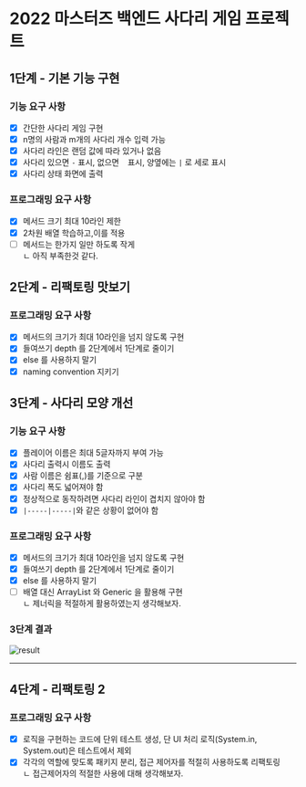 # 2022 마스터즈 백엔드 사다리 게임 프로젝트
## 1단계 - 기본 기능 구현
### 기능 요구 사항
- [x] 간단한 사다리 게임 구현
- [x] n명의 사람과 m개의 사다리 개수 입력 가능
- [x] 사다리 라인은 랜덤 값에 따라 있거나 없음
- [x] 사다리 있으면 `-` 표시, 없으면 ` ` 표시, 양옆에는 `|` 로 세로 표시
- [x] 사다리 상태 화면에 출력
### 프로그래밍 요구 사항
- [x] 메서드 크기 최대 10라인 제한
- [x] 2차원 배열 학습하고,이를 적용  
- [ ] 메서드는 한가지 일만 하도록 작게  
    ㄴ 아직 부족한것 같다.

## 2단계 - 리팩토링 맛보기
### 프로그래밍 요구 사항
- [x] 메서드의 크기가 최대 10라인을 넘지 않도록 구현
- [x] 들여쓰기 depth 를 2단계에서 1단계로 줄이기
- [x] else 를 사용하지 말기
- [x] naming convention 지키기

## 3단계 - 사다리 모양 개선
### 기능 요구 사항
- [x] 플레이어 이름은 최대 5글자까지 부여 가능
- [x] 사다리 출력시 이름도 출력
- [x] 사람 이름은 쉼표(,)를 기준으로 구분
- [x] 사다리 폭도 넓어져야 함
- [x] 정상적으로 동작하려면 사다리 라인이 겹치지 않아야 함
- [x] `|-----|-----|`와 같은 상황이 없어야 함
### 프로그래밍 요구 사항
- [x] 메서드의 크기가 최대 10라인을 넘지 않도록 구현
- [x] 들여쓰기 depth 를 2단계에서 1단계로 줄이기
- [x] else 를 사용하지 말기
- [ ] 배열 대신 ArrayList 와 Generic 을 활용해 구현  
    ㄴ 제너릭을 적절하게 활용하였는지 생각해보자.
### 3단계 결과

![result](https://user-images.githubusercontent.com/91416897/154242103-3f9d1c9e-87df-49d6-907d-437286043cab.png)

---

## 4단계 - 리팩토링 2
### 프로그래밍 요구 사항
- [x] 로직을 구현하는 코드에 단위 테스트 생성, 단 UI 처리 로직(System.in, System.out)은 테스트에서 제외
- [x] 각각의 역할에 맞도록 패키지 분리, 접근 제어자를 적절히 사용하도록 리팩토링  
    ㄴ 접근제어자의 적절한 사용에 대해 생각해보자. 
